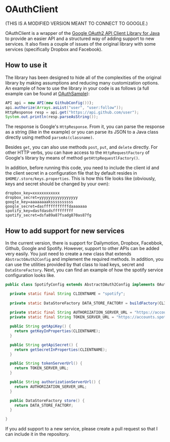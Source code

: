 # OAuthClient #

(THIS IS A MODIFIED VERSION MEANT TO CONNECT TO GOOGLE.)


OAuthClient is a wrapper of the [Google OAuth2 API Client Library for Java](https://developers.google.com/api-client-library/java/apis/oauth2/v1) 
to provide an easier API and a structured way of adding support to new services. 
It also fixes a couple of issues of the original library with some services
 (specifically Dropbox and Facebook).

## How to use it ##

The library has been designed to hide all of the complexities of the original library by making assumptions and
reducing many customization options. An example of how to use the library in your code is as follows 
(a full example can be found at [OAuthSample](src/test/java/es/us/oauthclient/OAuthSample.java)):

```java
API api = new API(new GithubConfig()));
api.authorize(Arrays.asList("user", "user:follow"));
HttpResponse resp = api.get("https://api.github.com/user");
System.out.println(resp.parseAsString());
```

The response is Google's `HttpResponse`. From it, you can parse the response as a string (like in the example) or
you can parse its JSON to a Java class directly using method `parseAs(classname)`. 

Besides `get`, you can also use methods `post`, `put`, and `delete` directly. For other HTTP verbs, you can have access
to the `HttpRequestFactory` of Google's library by means of method `getHttpRequestlFactory()`. 

In addition, before running this code, you need to include the client id and the client secret in a configuration
file that by default resides in `$HOME/.store/keys.properties`. This is how this file looks like (obviously, keys and
secret should be changed by your own):

```
dropbox_key=xxxxxxxxxxxx
dropbox_secret=yyyyyyyyyyyyyyyyy
google_key=aaaaaaaakssssssssss
google_secret=dasfffffffffffdaaaaaaa
spotify_key=dasfdasdsfffffffff
spotify_secret=dsfa89a87fsadg870as87fg
```

## How to add support for new services ##

In the current version, there is support for Dailymotion, Dropbox, Facebbok, Github, Google and Spotify. However,
support to other APIs can be added very easily. You just need to create a new class that extends `AbstractOAuth2Config`
and implement the required methods. In addition, you can use the utilities provided by that class to load keys, secret and 
`DataStoreFactory`. Next, you can find an example of how the spotify service configuration looks like.

```java
public class SpotifyConfig extends AbstractOAuth2Config implements OAuth2Config {

  private static final String CLIENTNAME = "spotify";
  
  private static DataStoreFactory DATA_STORE_FACTORY = buildFactory(CLIENTNAME);
  
  private static final String AUTHORIZATION_SERVER_URL = "https://accounts.spotify.com/authorize";
  private static final String TOKEN_SERVER_URL = "https://accounts.spotify.com/api/token";

  public String getApiKey() {
    return getKeyInProperties(CLIENTNAME);
  }

  public String getApiSecret() {
    return getSecretInProperties(CLIENTNAME);
  }

  public String tokenServerUrl() {
    return TOKEN_SERVER_URL;
  }

  public String authorizationServerUrl() {
    return AUTHORIZATION_SERVER_URL;
  }

  public DataStoreFactory store() {
    return DATA_STORE_FACTORY;
  }

}
```

If you add support to a new service, please create a pull request so that I can include it in the repository.
